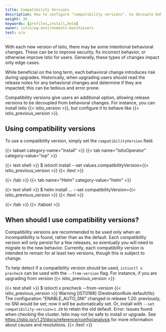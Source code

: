 ```yaml
---
title: Compatibility Versions
description: How to configure "compatibility versions", to decouple behavioral changes from releases.
weight: 36
keywords: [profiles,install,helm]
owner: istio/wg-environments-maintainers
test: n/a
---
```


With each new version of Istio, there may be some intentional behavioral changes.
These can be to improve security, fix incorrect behavior, or otherwise improve Istio for users.
Generally, these types of changes impact only edge cases.

While beneficial on the long term, each behavioral change introduces risk during upgrades.
Historically, when upgrading users should read the release notes for any behavioral changes and determine if they are impacted; this can be tedious and error prone.

Compatibility versions give users an additional option, allowing release versions to be decoupled from behavioral changes.
For instance, you can install Istio {{< istio_version >}}, but configure it to behave like {{< istio_previous_version >}}.

## Using compatibility versions

To use a compatibility version, simply set the `compatibilityVersion` field.

{{< tabset category-name="install" >}}
{{< tab name="IstioOperator" category-value="iop" >}}

{{< text shell >}}
$ istioctl install --set values.compatibilityVersion={{< istio_previous_version >}}
{{< /text >}}

{{< /tab >}}
{{< tab name="Helm" category-value="helm" >}}

{{< text shell >}}
$ helm install ... --set compatibilityVersion={{< istio_previous_version >}}
{{< /text >}}

{{< /tab >}}
{{< /tabset >}}

## When should I use compatibility versions?

Compatibility versions are recommended to be used only when an incompatibility is found, rather than as the default.
Each compatibility version will only persist for a few releases, so eventually you will need to migrate to the new behavior.
Currently, each compatibility version is intended to remain for at least two versions, though this is subject to change.

To help detect if a compatibility version should be used, `istioctl x precheck` can be used with the `--from-version` flag.
For instance, if you are upgrading from version {{< istio_previous_version >}}:

{{< text shell >}}
$ istioctl x precheck --from-version {{< istio_previous_version >}}
Warning [IST0168] (DestinationRule default/tls) The configuration "ENABLE_AUTO_SNI" changed in release 1.20: previously, no SNI would be set; now it will be automatically set. Or, install with `--set compatibility-version=1.20` to retain the old default.
Error: Issues found when checking the cluster. Istio may not be safe to install or upgrade.
See https://istio.io/v1.21/docs/reference/config/analysis for more information about causes and resolutions.
{{< /text >}}
